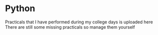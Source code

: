 # Python
Practicals that I have performed during my college days is uploaded here
There are still some missing practicals so manage them yourself
